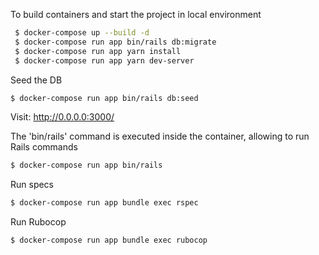 To build containers and start the project in local environment

```bash
 $ docker-compose up --build -d
 $ docker-compose run app bin/rails db:migrate
 $ docker-compose run app yarn install
 $ docker-compose run app yarn dev-server
```
Seed the DB
```bash
$ docker-compose run app bin/rails db:seed
```

Visit:
http://0.0.0.0:3000/

The 'bin/rails' command is executed inside the container, allowing to run Rails commands

```bash
$ docker-compose run app bin/rails
```

Run specs
```bash
$ docker-compose run app bundle exec rspec
```

Run Rubocop
```bash
$ docker-compose run app bundle exec rubocop
```